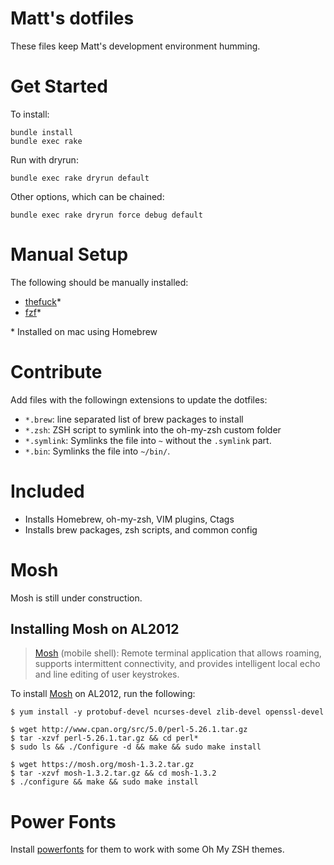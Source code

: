 # Matt's dotfiles

These files keep Matt's development environment humming.

# Get Started

To install:

```
bundle install
bundle exec rake
```

Run with dryrun:

```
bundle exec rake dryrun default
```

Other options, which can be chained:

```
bundle exec rake dryrun force debug default
```

# Manual Setup

The following should be manually installed:

- [thefuck](https://github.com/nvbn/thefuck)*
- [fzf](https://github.com/junegunn/fzf)*

\* Installed on mac using Homebrew

# Contribute

Add files with the followingn extensions to update the dotfiles:

* `*.brew`: line separated list of brew packages to install
* `*.zsh`: ZSH script to symlink into the oh-my-zsh custom folder
* `*.symlink`: Symlinks the file into `~` without the `.symlink` part.
* `*.bin`: Symlinks the file into `~/bin/`.

# Included

* Installs Homebrew, oh-my-zsh, VIM plugins, Ctags
* Installs brew packages, zsh scripts, and common config

# Mosh

Mosh is still under construction.

## Installing Mosh on AL2012

> [Mosh](https://mosh.org/) (mobile shell): Remote terminal application that allows roaming, supports intermittent connectivity, and provides intelligent local echo and line editing of user keystrokes.

To install [Mosh](https://mosh.org/#getting) on AL2012, run the following:

```
$ yum install -y protobuf-devel ncurses-devel zlib-devel openssl-devel

$ wget http://www.cpan.org/src/5.0/perl-5.26.1.tar.gz
$ tar -xzvf perl-5.26.1.tar.gz && cd perl*
$ sudo ls && ./Configure -d && make && sudo make install

$ wget https://mosh.org/mosh-1.3.2.tar.gz
$ tar -xzvf mosh-1.3.2.tar.gz && cd mosh-1.3.2
$ ./configure && make && sudo make install
```

# Power Fonts

Install [powerfonts](https://github.com/powerline/fonts) for them to work with
some Oh My ZSH themes.
